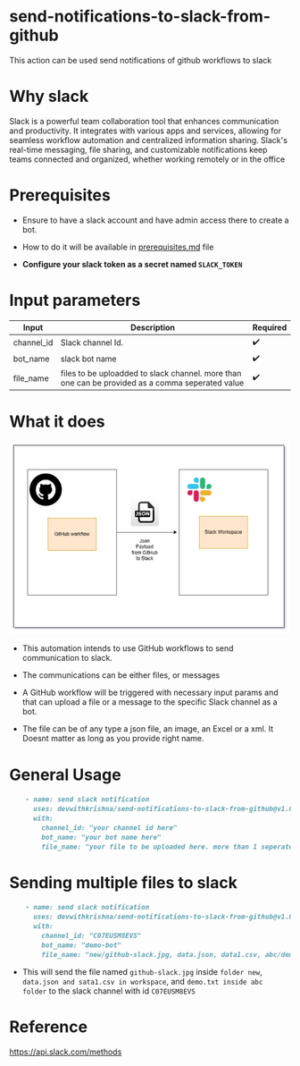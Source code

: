 # send-notifications-to-slack-from-github
This action can be used send notifications of github workflows to slack

# Why slack

Slack is a powerful team collaboration tool that enhances communication and productivity.
It integrates with various apps and services, allowing for seamless workflow automation and centralized information sharing.
Slack's real-time messaging, file sharing, and customizable notifications keep teams connected and organized,
whether working remotely or in the office

# Prerequisites

* Ensure to have a slack account and have admin access there to create a bot.

* How to do it will be available in [prerequisites.md](prerequisites.md) file

* **Configure your slack token as a secret named `SLACK_TOKEN`**


# Input parameters
| Input      | Description  | Required   |
|------------|--------------|------------|    
| channel_id | Slack channel Id.| :heavy_check_mark: |
| bot_name   | slack bot name | :heavy_check_mark: |
| file_name | files to be uploadded to slack channel. more than one can be provided as a comma seperated value | :heavy_check_mark: |


# What it does

![github-slack.jpg](github-slack.jpg)

* This automation intends to use GitHub workflows to send communication to slack.

* The communications can be either files, or messages

* A GitHub workflow will be triggered with necessary input params and that can upload a file or a message to the specific Slack channel as a bot.

* The file can be of any type a json file, an image, an Excel or a xml. It Doesnt matter as long as you provide right name.

# General Usage

```markdown
    - name: send slack notification
      uses: devwithkrishna/send-notifications-to-slack-from-github@v1.0.0
      with:
        channel_id: "your channel id here" 
        bot_name: "your bot name here"
        file_name: "your file to be uploaded here. more than 1 seperate by comma"
```

# Sending multiple files to slack
```markdown
    - name: send slack notification
      uses: devwithkrishna/send-notifications-to-slack-from-github@v1.0.0
      with:
        channel_id: "C07EUSM8EVS" 
        bot_name: "demo-bot"
        file_name: "new/github-slack.jpg, data.json, data1.csv, abc/demo.txt"
```
* This will send the file named `github-slack.jpg` inside `folder new`, `data.json and sata1.csv in workspace`, 
  and `demo.txt inside abc folder` to the slack channel with id `C07EUSM8EVS` 

# Reference

https://api.slack.com/methods

